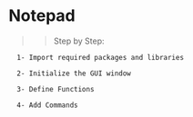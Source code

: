 # Notepad

>> Step by Step:

      1- Import required packages and libraries
      
      2- Initialize the GUI window
      
      3- Define Functions
      
      4- Add Commands
     
